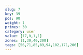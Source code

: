 ```yaml
---
slug: 7
key: 39
pos: 90
weight: 1
primes: 30
category: user
value: [17,0,1,1]
zones: [1,30,40,200]
tags: [56,71,85,89,94,102,171,206]
---
```

